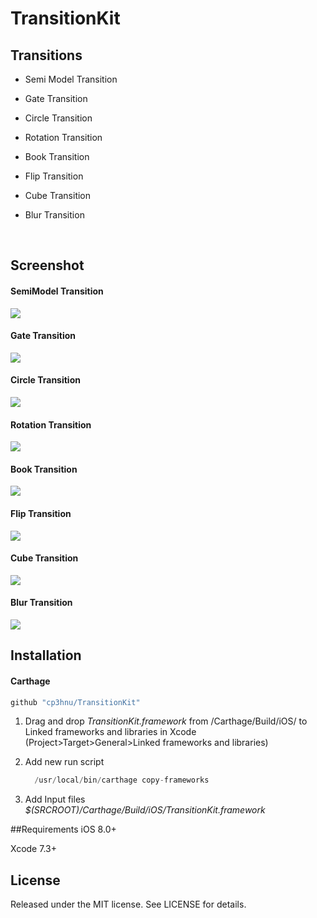 # TransitionKit

## Transitions

* Semi Model Transition

* Gate Transition

* Circle Transition

* Rotation Transition

* Book Transition

* Flip Transition

* Cube Transition

* Blur Transition

  ​

## Screenshot

#### SemiModel Transition

![](Gif/SemiModel.gif)



#### Gate Transition

![](Gif/Gate.gif)



#### Circle Transition

![](Gif/Circle.gif)



#### Rotation Transition

![](Gif/Rotation.gif)



#### Book Transition

![](Gif/Book.gif)



#### Flip Transition

![](Gif/Flip.gif)



#### Cube Transition

![](Gif/Cube.gif)



#### Blur Transition

![](Gif/Blur.gif)

## Installation

#### Carthage

```swift
github "cp3hnu/TransitionKit"
```

1. Drag and drop *TransitionKit.framework* from /Carthage/Build/iOS/ to Linked frameworks and libraries in Xcode (Project>Target>General>Linked frameworks and libraries)

2. Add new run script

   ```swift
     /usr/local/bin/carthage copy-frameworks
   ```

3. Add Input files *$(SRCROOT)/Carthage/Build/iOS/TransitionKit.framework*



##Requirements
iOS 8.0+

Xcode 7.3+



## License

Released under the MIT license. See LICENSE for details.

